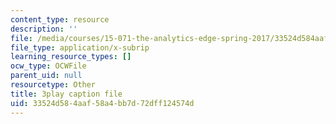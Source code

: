 ```yaml
---
content_type: resource
description: ''
file: /media/courses/15-071-the-analytics-edge-spring-2017/33524d584aaf58a4bb7d72dff124574d_0RaZe62Rg2A.vtt
file_type: application/x-subrip
learning_resource_types: []
ocw_type: OCWFile
parent_uid: null
resourcetype: Other
title: 3play caption file
uid: 33524d58-4aaf-58a4-bb7d-72dff124574d
---
```

